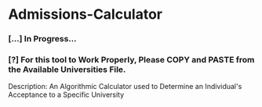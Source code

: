 # Admissions-Calculator
### [...] In Progress...
### [?] For this tool to Work Properly, Please COPY and PASTE from the Available Universities File.

Description: An Algorithmic Calculator used to Determine an Individual's Acceptance to a Specific University
